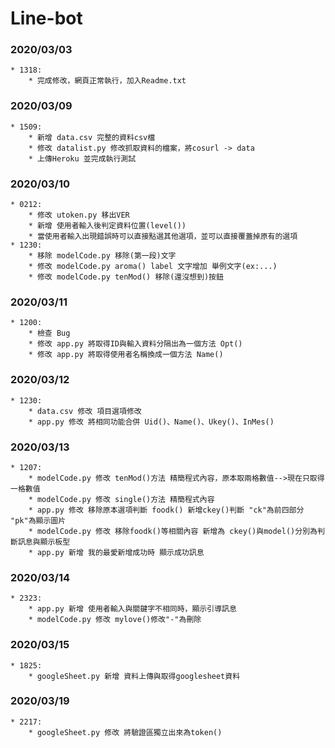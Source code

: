 # Line-bot  

### 2020/03/03
```
* 1318:  
	* 完成修改，網頁正常執行，加入Readme.txt  
```
### 2020/03/09
```
* 1509:  
	* 新增 data.csv 完整的資料csv檔
	* 修改 datalist.py 修改抓取資料的檔案，將cosurl -> data
	* 上傳Heroku 並完成執行測試
```
### 2020/03/10
```
* 0212:  
	* 修改 utoken.py 移出VER
	* 新增 使用者輸入後判定資料位置(level())
	* 當使用者輸入出現錯誤時可以直接點選其他選項，並可以直接覆蓋掉原有的選項
* 1230:
	* 移除 modelCode.py 移除(第一段)文字
	* 修改 modelCode.py aroma() label 文字增加 舉例文字(ex:...)
	* 修改 modelCode.py tenMod() 移除(還沒想到)按鈕
```
### 2020/03/11
```
* 1200:  
	* 檢查 Bug
	* 修改 app.py 將取得ID與輸入資料分隔出為一個方法 Opt()
	* 修改 app.py 將取得使用者名稱換成一個方法 Name()
```
### 2020/03/12
```
* 1230:  
	* data.csv 修改 項目選項修改
	* app.py 修改 將相同功能合併 Uid()、Name()、Ukey()、InMes()
```
### 2020/03/13
```
* 1207:  
	* modelCode.py 修改 tenMod()方法 精簡程式內容，原本取兩格數值-->現在只取得一格數值
	* modelCode.py 修改 single()方法 精簡程式內容
	* app.py 修改 移除原本選項判斷 foodk() 新增ckey()判斷 "ck"為前四部分 "pk"為顯示圖片
	* modelCode.py 修改 移除foodk()等相關內容 新增為 ckey()與model()分別為判斷訊息與顯示板型
	* app.py 新增 我的最愛新增成功時 顯示成功訊息
```
### 2020/03/14
```
* 2323:  
	* app.py 新增 使用者輸入與關鍵字不相同時，顯示引導訊息
	* modelCode.py 修改 mylove()修改"-"為刪除
```
### 2020/03/15
```
* 1825:  
	* googleSheet.py 新增 資料上傳與取得googlesheet資料
```
### 2020/03/19
```
* 2217:  
	* googleSheet.py 修改 將驗證區獨立出來為token()
```
